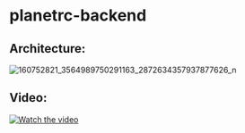 # planetrc-backend
## Architecture:
![160752821_3564989750291163_2872634357937877626_n](https://user-images.githubusercontent.com/10762179/113498745-bdd67880-954a-11eb-8d8d-2c0adc1072af.jpeg)
## Video:
[![Watch the video](https://img.youtube.com/vi/Hm9EdNtcKug/maxresdefault.jpg)](https://youtu.be/Hm9EdNtcKug)
